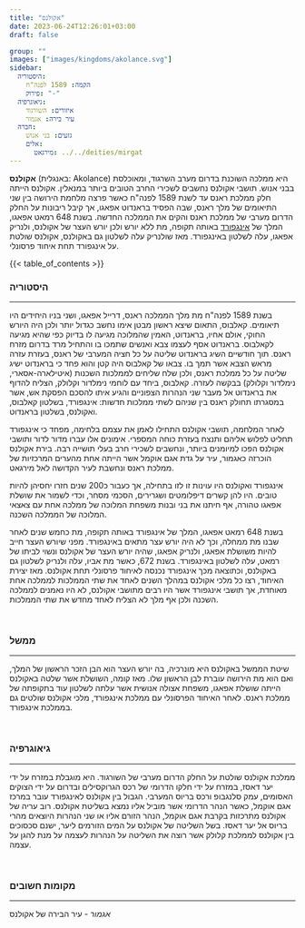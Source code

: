 ```yaml
---
title: "אקולנס"
date: 2023-06-24T12:26:01+03:00
draft: false

group: ""
images: ["images/kingdoms/akolance.svg"]
sidebar:
  היסטוריה:
    הקמה: 1589 לפנה"ח
    פירוק: "-"
  גיאוגרפיה:
    איזורים: השורגוד
    עיר בירה: אגמור
  חברה:
    גזעים: בני אנוש
    אלים:
      מירגאט: ../../deities/mirgat 
---
```


**אקולנס** (באנגלית: Akolance) היא ממלכה השוכנת בדרום מערב השרגוד, ומאוכלסת בבני אנוש. תושבי אקולנס נחשבים לשכירי החרב הטובים ביותר במנאלין. אקולנס הייתה חלק ממלכת ראנס עד לשנת 1589 לפנה"ח כאשר פרצה מלחמת הירושה בין שני התיאומים של מלך ראנס, שבה הפסיד בראנדוט אפאגו, אך קיבל ריבונות על החלק הדרום מערבי של ממלכת ראנס והקים את הממלכה החדשה. בשנת 648 רמאט אפאגו, המלך של [אינגפורד](../ingford) באותה תקופה, מת ללא יורש ולכן יורש העצר של אקולנס, ולנריק אפאגו, עלה לשלטון באינגפורד. מאז שולנריק עלה לשלטון גם באקולנס, אקולנס שולטת על אינגפורד תחת איחוד פרסונלי.

{{< table_of_contents >}}

### היסטוריה

---

בשנת 1589 לפנה"ח מת מלך הממלכה ראנס, דרייל אפאגו, ושני בניו היחידים היו תיאומים. קאלבוס, התאום שיצא ראשון מבטן אימו נחשב כגדול יותר ולכן היה היורש החוקי, אולם אחיו, בראנדוט, האמין שהמלוכה מגיעה לו בדיוק כפי שהיא מגיעה לקאלבוס. בראנדוט אסף לעצמו צבא ואנשים שתמכו בו והתחיל מרד בדרום מזרח ראנס. תוך חודשיים השיג בראנדוט שליטה על כל חציה המערבי של ראנס, בעזרת עזרה מראש הצבא אשר תמך בו. צבאו של קאלבוס היה קטן והוא פחד כי בראנדוט ישיג שליטה על כל ממלכת ראנס, ולכן שלח שליחים לממלכות השכנות (איטילארה-אסארי, נימלדור וקלולק) בבקשה לעזרה. קאלבוס, ביחד עם לוחמי נימלדור וקלולק, הצליח להדוף את בראנדוט אל מעבר שני הנהרות הצפוניים והגיע איתו להסכם הפסקת אש, אשר במסגרתו תחולק ראנס בין שניהם לשתי ממלכות חדשות: אינגפורד, בשלטון קאלבוס, ואקולנס, בשלטון בראנדוט.

לאחר המלחמה, תושבי אקולנס התחילו לאמן את עצמם בלחימה, מפחד כי אינגפורד תחליט לפלוש אליהם ותנצח בעזרת כוחה המספרי. אימונים אלו עברו מדור לדור ותושבי אקולנס הפכו למיומנים ביותר, ונחשבים לשכירי חרב בעלי תושייה רבה. בירת אקולנס הוכרזה כאגמור, עיר על גדת אגם אוקמל אשר הייתה אחת מהערים המרכזיות של ממלכת ראנס ונחשבת לעיר הקדושה לאל מירגאט.

אינגפורד ואקולנס היו עוינות זו לזו בתחילה, אך כעבור כ200 שנים חזרו יחסיהן להיות טובים. היו להן קשרים דיפלומטים ושגרירים, הסכמי מסחר, וכדי לשמור את שושלת אפאגו טהורה, אף חיתנו את בני ובנות משפחת המלוכה של ממלכה אחת עם צאצאי המלוכה של הממלכה השכנה.

בשנת 648 רמאט אפאגו, המלך של אינגפורד באותה תקופה, מת כחמש שנים לאחר שבנו מת ממחלה, וכך לא היה יורש עצר מתאים באינגפורד. מפני שיורש העצר חייב להיות משושלת אפאגו, ולנריק אפאגו, שהיה יורש העצר של אקולנס ונשוי לביתו של רמאט, עלה לשלטון באינגפורד. בשנת 672, כאשר מת אביו, עלה ולנריק לשלטון גם באקולנס, וכתוצאה מכך אינגפורד נכנסה לאיחוד פרסונלי תחת אקולנס. מאז יצירת האיחוד, רצו כל מלכי אקולנס במהלך השנים לאחד את שתי הממלכות לממלכה אחת מאוחדת, אך תושבי אינגפורד אשר היו רבים מתושבי אקולנס, לא היו נאמנים לממלכה השכנה ולכן אף מלך לא הצליח לאחד מחדש את שתי הממלכות.

&nbsp;

### ממשל

---

שיטת הממשל באקולנס היא מונרכיה, בה יורש העצר הוא הבן הזכר הראשון של המלך, ואם הוא מת הירושה עוברת לבן הראשון שלו. מאז קומה, השושלת אשר שלטה באקולנס הייתה שושלת אפאגו, משפחת אצולה אנושית אשר עלתה לשלטון עוד בתקופתה של ממלכת ראנס. לאחר האיחוד הפרסונלי עם ממלכת אינגפורד, מלכי אקולנס שולטים גם בממלכת אינגפורד.

&nbsp;

### גיאוגרפיה

---

ממלכת אקולנס שולטת על החלק הדרום מערבי של השורגוד. היא מוגבלת במזרח על ידי יער דאסז, במזרח על ידי חלקו הדרומי של רכס הגרוקסילים ובדרום על ידי הצוקים האסומים, עמק סלנגבופ ורכס בריוס המערבי. הגבול בין אקולנס לאינגפורד עובר במרכז אגם אוקמל, כאשר הנהר הדרומי אשר מוביל אליו נמצא בשליטת אקולנס. רוב עריה של אקולנס מתרכזות בקרבת אגם אוקמל, הנהר הזורם אליו או שני הנהרות היוצאים מהרי בריוס אל יער דאסז. בשל השליטה של אקולנס על המים הזורמים ליער, ישנם סכסוכים בין אקולנס לממלכת קלולק אשר רוצה את השליטה על הנהרות לעצמה על מנת להגן על עצמה.

&nbsp;

### מקומות חשובים

---

_אגמור_ - עיר הבירה של אקולנס
